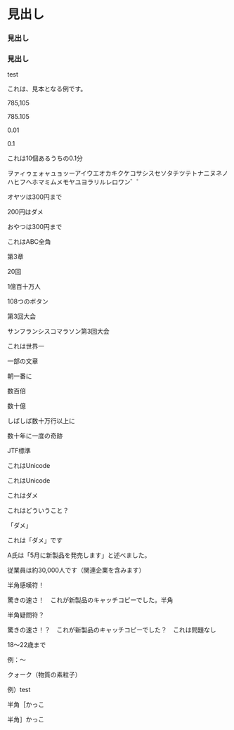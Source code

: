 # 見出し

### 見出し

### 見出し
 test

これは、見本となる例です。

785,105

785.105

0.01

0.1

これは10個あるうちの0.1分

ヲァィゥェォャュョッーアイウエオカキクケコサシスセソタチツテトナニヌネノハヒフヘホマミムメモヤユヨラリルレロワン゛゜

オヤツは300円まで

200円はダメ

おやつは300円まで

これはABC全角

第3章

20回

1億百十万人

108つのボタン

第3回大会

サンフランシスコマラソン第3回大会

これは世界一

一部の文章

朝一番に

数百倍

数十億

しばしば数十万行以上に

数十年に一度の奇跡

JTF標準

これはUnicode

これはUnicode

これはダメ

これはどういうこと？

「ダメ」

これは「ダメ」です

A氏は「5月に新製品を発売します」と述べました。

従業員は約30,000人です（関連企業を含みます）

半角感嘆符！

驚きの速さ！　これが新製品のキャッチコピーでした。半角　

半角疑問符？

驚きの速さ！？　これが新製品のキャッチコピーでした？　これは問題なし

18〜22歳まで

例：〜

クォーク（物質の素粒子）

例）test

半角［かっこ

半角］かっこ